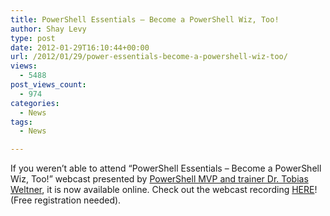 ```yaml
---
title: PowerShell Essentials – Become a PowerShell Wiz, Too!
author: Shay Levy
type: post
date: 2012-01-29T16:10:44+00:00
url: /2012/01/29/power-essentials-become-a-powershell-wiz-too/
views:
  - 5488
post_views_count:
  - 974
categories:
  - News
tags:
  - News

---
```

If you weren’t able to attend &#8220;PowerShell Essentials &#8211; Become a PowerShell Wiz, Too!&#8221; webcast presented by [PowerShell MVP and trainer Dr. Tobias Weltner][1], it is now available online. Check out the webcast recording <a href="http://www.idera.com/Events/RegisterWC.aspx?utm_campaign=WC%20-%20PS%20FU%20-%20Jan%202012&utm_medium=email&utm_source=Eloqua&EventID=289&s=WC_IderaEB_PS&elq=cb0c9e4a36e2422f9417800b36536636" target="_blank">HERE</a>! (Free registration needed).

[1]: http://powershell.com/cs/blogs/tobias/